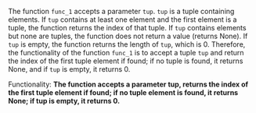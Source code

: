 The function `func_1` accepts a parameter `tup`. `tup` is a tuple containing elements. If `tup` contains at least one element and the first element is a tuple, the function returns the index of that tuple. If `tup` contains elements but none are tuples, the function does not return a value (returns None). If `tup` is empty, the function returns the length of `tup`, which is 0. Therefore, the functionality of the function `func_1` is to accept a tuple `tup` and return the index of the first tuple element if found; if no tuple is found, it returns None, and if `tup` is empty, it returns 0.

Functionality: **The function accepts a parameter tup, returns the index of the first tuple element if found; if no tuple element is found, it returns None; if tup is empty, it returns 0.**